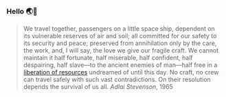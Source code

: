 ### Hello 🌏💨

> We travel together, passengers on a little space ship, dependent on its vulnerable reserves of air and soil; all committed for our safety to its security and peace; preserved from annihilation only by the care, the work, and, I will say, the love we give our fragile craft. We cannot maintain it half fortunate, half miserable, half confident, half despairing, half slave—to the ancient enemies of man—half free in a [liberation of resources](https://youtu.be/6-UUTGamYp8) undreamed of until this day. No craft, no crew can travel safely with such vast contradictions. On their resolution depends the survival of us all. 
>_Adlai Stevenson_, 1965

<!--
**chapmanjacobd/chapmanjacobd** is a ✨ _special_ ✨ repository because its `README.md` (this file) appears on your GitHub profile.

Here are some ideas to get you started:

- 🔭 I’m currently working on ...
- 🌱 I’m currently learning ...
- 👯 I’m looking to collaborate on ...
- 🤔 I’m looking for help with ...
- 💬 Ask me about ...
- 📫 How to reach me: ...
- 😄 Pronouns: ...
- ⚡ Fun fact: ...
-->
